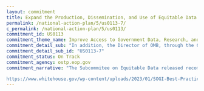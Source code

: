 ```yaml
---
layout: commitment
title: Expand the Production, Dissemination, and Use of Equitable Data
permalink: /national-action-plan/5/us0113-7/
c_permalink: /national-action-plan/5/us0113/
commitment_id: US0113
commitment_theme_name: Improve Access to Government Data, Research, and Information
commitment_detail_sub: "In addition, the Director of OMB, through the Chief Statistician of the United States, is evaluating SOGI data practices across agencies, and plans to update reports, guidance, or directives, as needed, based upon the latest evidence, research, and stakeholder input, per Executive Order 14075."
commitment_detail_sub_id: "US0113-7"
commitment_status: On Track
commitment_agency: ostp.eop.gov
commitment_narrative: "The Subcommitee on Equitable Data released recommendations on the best practices for collecting sexual orientation and gender identity data on federal statistical surveys. A link to the report can be found here:

https://www.whitehouse.gov/wp-content/uploads/2023/01/SOGI-Best-Practices.pdf"
---
```


